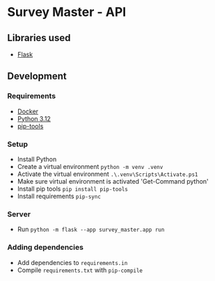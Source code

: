 # Survey Master - API

## Libraries used

- [Flask](https://flask.palletsprojects.com/en/stable/)

## Development

### Requirements

- [Docker](https://www.docker.com/)
- [Python 3.12](https://www.python.org/)
- [pip-tools](https://github.com/jazzband/pip-tools/)

### Setup

- Install Python
- Create a virtual environment `python -m venv .venv`
- Activate the virtual environment `.\.venv\Scripts\Activate.ps1`
- Make sure virtual environment is activated 'Get-Command python'
- Install pip tools `pip install pip-tools`
- Install requirements `pip-sync`

### Server

- Run `python -m flask --app survey_master.app run`

### Adding dependencies

- Add dependencies to `requirements.in`
- Compile `requirements.txt` with `pip-compile`
